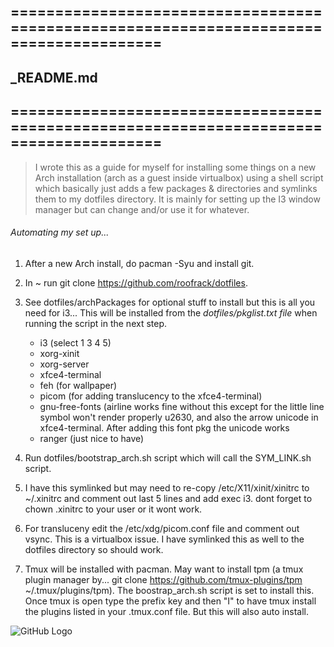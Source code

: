 ## =======================================================================================
## _README.md
## =======================================================================================

> I wrote this as a guide for myself for installing some things on a new Arch
> installation (arch as a guest inside virtualbox) using a shell script which basically just adds a few
> packages & directories and symlinks them to my dotfiles directory. It is mainly for setting up the I3
> window manager but can change and/or use it for whatever.


###### _Automating my set up_...


 1. After a new Arch install, do pacman -Syu and install git.

 2. In ~ run git clone https://github.com/roofrack/dotfiles.

 3. See dotfiles/archPackages for optional stuff to install but this is all you need for i3...
    This will be installed from the *dotfiles/pkglist.txt file* when running the script in the next step.

      *  i3 (select 1 3 4 5)
      *  xorg-xinit
      *  xorg-server
      *  xfce4-terminal
      *  feh (for wallpaper)
      *  picom (for adding translucency to the xfce4-terminal)
      *  gnu-free-fonts (airline works fine without this except for the little line symbol won't
         render properly u2630, and also the arrow unicode in xfce4-terminal. After adding this
         font pkg the unicode works
      *  ranger (just nice to have)

 4. Run dotfiles/bootstrap_arch.sh script which will call the SYM_LINK.sh script.

 5. I have this symlinked but may need to re-copy /etc/X11/xinit/xinitrc to
     ~/.xinitrc and comment out last 5 lines and add exec i3. dont forget to
     chown .xinitrc to your user or it wont work.

 6. For transluceny edit the /etc/xdg/picom.conf file and comment out vsync. This is a
    virtualbox issue. I have symlinked this as well to the dotfiles directory so should work.

 7. Tmux will be installed with pacman. May want to install tpm (a tmux plugin manager by...
    git clone https://github.com/tmux-plugins/tpm ~/.tmux/plugins/tpm). The boostrap_arch.sh script
    is set to install this. Once tmux is open type the prefix key and then "I" to
    have tmux install the plugins listed in your .tmux.conf file. But this will also auto install.

![GitHub Logo](/images/Logo.png)
